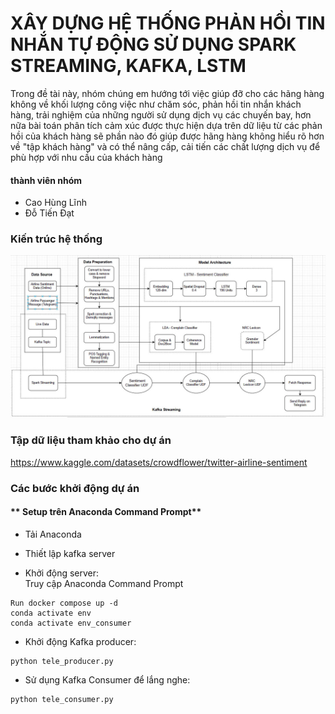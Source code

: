 # XÂY DỰNG HỆ THỐNG PHẢN HỒI TIN NHẮN TỰ ĐỘNG SỬ DỤNG SPARK STREAMING, KAFKA, LSTM
Trong đề tài này, nhóm chúng em hướng tới việc giúp đỡ cho các hãng hàng không về khối lượng công việc như chăm sóc, phản hồi tin nhắn khách hàng, trải nghiệm của những người sử dụng dịch vụ các chuyến bay, hơn nữa bài toán phân tích cảm xúc được thực hiện dựa trên dữ liệu từ các phản hồi của khách hàng sẽ phần nào đó giúp được hãng hàng không hiểu rõ hơn về "tập khách hàng" và có thể nâng cấp, cải tiến các chất lượng dịch vụ để phù hợp với nhu cầu của khách hàng

#### thành viên nhóm
- Cao Hùng Lĩnh
- Đỗ Tiến Đạt

### Kiến trúc hệ thống
![image](https://github.com/Linh-1811/HL_TD_TLCN_DE/blob/main/z6107865789875_914ef1847e7847e2d22bab39a705228c.jpg)

### Tập dữ liệu tham khảo cho dự án 
https://www.kaggle.com/datasets/crowdflower/twitter-airline-sentiment

### Các bước khởi động dự án
#### ** Setup trên Anaconda Command Prompt**
- Tải Anaconda
- Thiết lập kafka server<br>

 - Khởi động server:<br>
Truy cập Anaconda Command Prompt
 ```
Run docker compose up -d
conda activate env
conda activate env_consumer
 ```
- Khởi động Kafka producer:
```
python tele_producer.py
```
- Sử dụng Kafka Consumer để lắng nghe:
```
python tele_consumer.py
```
